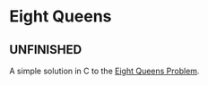 # Eight Queens
## **UNFINISHED**

A simple solution in C to the [Eight Queens Problem](https://en.wikipedia.org/wiki/Eight_queens_puzzle).
